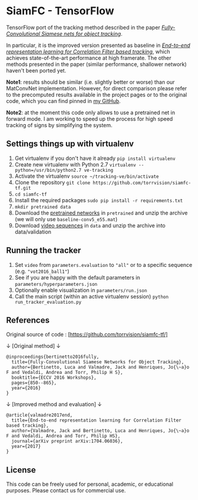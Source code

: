 # SiamFC - TensorFlow
TensorFlow port of the tracking method described in the paper [*Fully-Convolutional Siamese nets for object tracking*](https://www.robots.ox.ac.uk/~luca/siamese-fc.html).

In particular, it is the improved version presented as baseline in [*End-to-end representation learning for Correlation Filter based tracking*](https://www.robots.ox.ac.uk/~luca/cfnet.html), which achieves state-of-the-art performance at high framerate. The other methods presented in the paper (similar performance, shallower network) haven't been ported yet.

**Note1**: results should be similar (i.e. slightly better or worse) than our MatConvNet implementation. However, for direct comparison please refer to the precomputed results available in the project pages or to the original code, which you can find pinned in [my GitHub](https://github.com/bertinetto).

**Note2**: at the moment this code only allows to use a pretrained net in forward mode. I am working to speed up the process for high speed tracking of signs by simplifying the system.

## Settings things up with virtualenv
1) Get virtualenv if you don't have it already
`pip install virtualenv`
1) Create new virtualenv with Python 2.7
`virtualenv --python=/usr/bin/python2.7 ve-tracking`
1) Activate the virtualenv
`source ~/tracking-ve/bin/activate`
1) Clone the repository
`git clone https://github.com/torrvision/siamfc-tf.git`
1) `cd siamfc-tf`
1) Install the required packages
`sudo pip install -r requirements.txt`
1) `mkdir pretrained data`
1) Download the [pretrained networks](https://bit.ly/cfnet_networks) in `pretrained` and unzip the archive (we will only use `baseline-conv5_e55.mat`)
1) Download [video sequences](https://drive.google.com/file/d/0B7Awq_aAemXQSnhBVW5LNmNvUU0/view) in `data` and unzip the archive into data/validation


## Running the tracker
1) Set `video` from `parameters.evaluation` to `"all"` or to a specific sequence (e.g. `"vot2016_ball1"`)
1) See if you are happy with the default parameters in `parameters/hyperparameters.json`
1) Optionally enable visualization in `parameters/run.json`
1) Call the main script (within an active virtualenv session)
`python run_tracker_evaluation.py`


## References

Original source of code : [https://github.com/torrvision/siamfc-tf/]

↓ [Original method] ↓
```
@inproceedings{bertinetto2016fully,
  title={Fully-Convolutional Siamese Networks for Object Tracking},
  author={Bertinetto, Luca and Valmadre, Jack and Henriques, Jo{\~a}o F and Vedaldi, Andrea and Torr, Philip H S},
  booktitle={ECCV 2016 Workshops},
  pages={850--865},
  year={2016}
}
```
↓ [Improved method and evaluation] ↓
```
@article{valmadre2017end,
  title={End-to-end representation learning for Correlation Filter based tracking},
  author={Valmadre, Jack and Bertinetto, Luca and Henriques, Jo{\~a}o F and Vedaldi, Andrea and Torr, Philip HS},
  journal={arXiv preprint arXiv:1704.06036},
  year={2017}
}
```

## License
This code can be freely used for personal, academic, or educational purposes.
Please contact us for commercial use.


